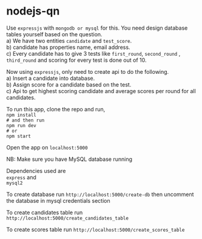 # nodejs-qn

Use `expressjs` with `mongodb or mysql` for this. You need design database tables yourself based on the question.  
 a) We have two entities `candidate` and `test_score`.  
 b) candidate has properties name, email address.  
 c) Every candidate has to give 3 tests like `first_round`, `second_round` , `third_round` and scoring for every test is done out of 10.

Now using `expressjs`, only need to create api to do the following.  
 a) Insert a candidate into database.  
 b) Assign score for a candidate based on the test.  
 c) Api to get highest scoring candidate and average scores per round for all candidates.

To run this app, clone the repo and run,  
`npm install`  
`# and then run`  
`npm run dev`  
`# or`  
`npm start`

Open the app on `localhost:5000`

NB: Make sure you have MySQL database running

Dependencies used are  
`express` and  
`mysql2`

To create database run `http://localhost:5000/create-db` then uncomment the database in mysql credentials section

To create candidates table run `http://localhost:5000/create_candidates_table`

To create scores table run `http://localhost:5000/create_scores_table`
